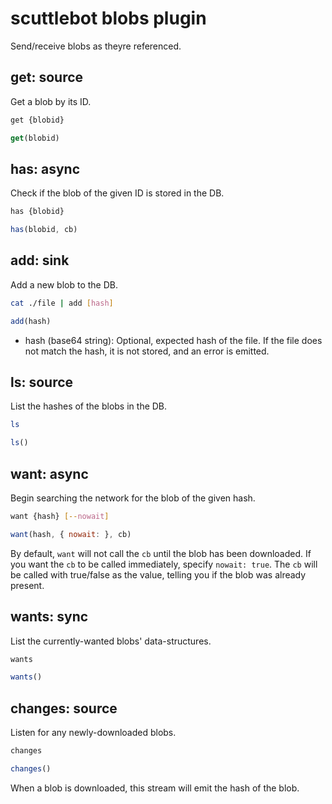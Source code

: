 # scuttlebot blobs plugin

Send/receive blobs as theyre referenced.



## get: source

Get a blob by its ID.

```bash
get {blobid}
```

```js
get(blobid)
```


## has: async

Check if the blob of the given ID is stored in the DB.

```bash
has {blobid}
```

```js
has(blobid, cb)
```



## add: sink

Add a new blob to the DB.

```bash
cat ./file | add [hash]
```

```js
add(hash)
```

- hash (base64 string): Optional, expected hash of the file. If the file does not match the hash, it is not stored, and an error is emitted.



## ls: source

List the hashes of the blobs in the DB.

```bash
ls
```

```js
ls()
```



## want: async

Begin searching the network for the blob of the given hash.

```bash
want {hash} [--nowait]
```

```js
want(hash, { nowait: }, cb)
```

By default, `want` will not call the `cb` until the blob has been downloaded.
If you want the `cb` to be called immediately, specify `nowait: true`.
The `cb` will be called with true/false as the value, telling you if the blob was already present.



## wants: sync

List the currently-wanted blobs' data-structures.

```bash
wants
```

```js
wants()
```



## changes: source

Listen for any newly-downloaded blobs.

```bash
changes
```

```js
changes()
```

When a blob is downloaded, this stream will emit the hash of the blob.